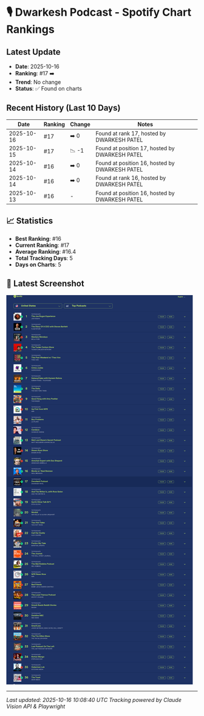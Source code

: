 # 🎙️ Dwarkesh Podcast - Spotify Chart Rankings

## Latest Update
- **Date**: 2025-10-16
- **Ranking**: #17 ➡️
- **Trend**: No change
- **Status**: ✅ Found on charts

## Recent History (Last 10 Days)

| Date | Ranking | Change | Notes |
|------|---------|--------|-------|
| 2025-10-16 | #17 | ➡️ 0 | Found at rank 17, hosted by DWARKESH PATEL |
| 2025-10-15 | #17 | 📉 -1 | Found at position 17, hosted by DWARKESH PATEL |
| 2025-10-14 | #16 | ➡️ 0 | Found at position 16, hosted by DWARKESH PATEL |
| 2025-10-14 | #16 | ➡️ 0 | Found at rank 16, hosted by DWARKESH PATEL |
| 2025-10-13 | #16 | - | Found at position 16, hosted by DWARKESH PATEL |

## 📈 Statistics
- **Best Ranking**: #16
- **Current Ranking**: #17
- **Average Ranking**: #16.4
- **Total Tracking Days**: 5
- **Days on Charts**: 5

## 📸 Latest Screenshot
![Latest Chart](screenshots/chart_20251016_100830.png)

---
*Last updated: 2025-10-16 10:08:40 UTC*
*Tracking powered by Claude Vision API & Playwright*
